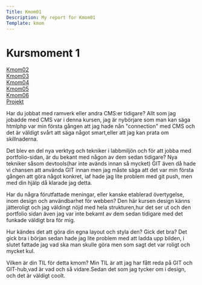 ```yaml
---
Title: Kmom01
Description: My report for Kmom01
Template: kmom
---
```


Kursmoment 1
==================

<div class="sidenavbar">
<a href="kmom02">Kmom02</a><br>
<a href="kmom03">Kmom03</a><br>
<a href="kmom04">Kmom04</a><br>
<a href="kmom05">Kmom05</a><br>
<a href="kmom06">Kmom06</a><br>
<a href="kmom10">Projekt</a><br>
</div>

<div class="kmoms">
<p>Har du jobbat med ramverk eller andra CMS:er tidigare?
Allt som jag jobadde med CMS var i denna kursen, jag är nybörjare som man kan säga htmlphp var min första gången att jag hade nån "connection" med CMS och det är väldigt svårt att säga något smart,eller att jag kan prata om skillnaderna.</p>


<p>Det blev en del nya verktyg och tekniker i labbmiljön och för att jobba med portfolio-sidan, är du bekant med någon av dem sedan tidigare?
Nya tekniker såsom devtools(har inte avänds innan så mycket) GIT även då hade vi chansen att använda GIT innan men jag måste säga att det var min första gången att göra något konkret, iaf hade jag lite problem med git push, men med din hjälp då klarade jag detta.</p>

<p>Har du några förutfattade meningar, eller kanske etablerad övertygelse, inom design och användbarhet för webben?
Den här kursen design känns jätteroligt och jag väldingt nöjd med hela strukturen,hur det ser ut och den portfolio sidan även jag var 
inte bekamt av dem sedan tidigare med det funkade väldigt bra för mig.</p>

<p>Hur kändes det att göra din egna layout och styla den? Gick det bra?
Det gick bra i början sedan hade jag lite problem med att ladda upp bilden, i slutet fattade jag vad ska man skulle göra men som sagt det var roligt och mycket kul.</p>

<p>Vilken är din TIL för detta kmom?
Min TIL är att jag har fått reda på GIT och GIT-hub,vad är vad och så vidare.Sedan det som jag tycker om i design, och det är väldigt coolt.</p>
    </div>



